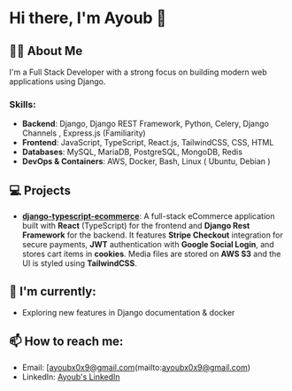 # Hi there, I'm Ayoub 👋

## 👨‍💻 About Me
I'm a Full Stack Developer with a strong focus on building modern web applications using Django.

### Skills:
- **Backend**: Django, Django REST Framework, Python, Celery, Django Channels , Express.js (Familiarity)
- **Frontend**: JavaScript, TypeScript, React.js, TailwindCSS, CSS, HTML
- **Databases**: MySQL, MariaDB, PostgreSQL, MongoDB, Redis
- **DevOps & Containers**: AWS, Docker, Bash, Linux ( Ubuntu, Debian )

## 💻 Projects
- **[django-typescript-ecommerce](https://github.com/ayoub-drf/django-typescript-ecommerce)**: A full-stack eCommerce application built with **React** (TypeScript) for the frontend and **Django Rest Framework** for the backend. It features **Stripe Checkout** integration for secure payments, **JWT** authentication with **Google Social Login**, and stores cart items in **cookies**. Media files are stored on **AWS S3** and the UI is styled using **TailwindCSS**.


## 🌱 I'm currently:
- Exploring new features in Django documentation & docker

## 📫 How to reach me:
- Email: [ayoubx0x9@gmail.com(mailto:ayoubx0x9@gmail.com)
- LinkedIn: [Ayoub's LinkedIn](https://www.linkedin.com/in/ayoub-drf-38bab4320/)
